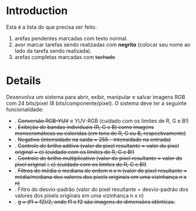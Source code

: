 # Introduction #

Esta é a lista do que precisa ser feito.

  1. arefas pendentes marcadas com texto normal.
  1. avor marcar tarefas sendo realizadas com **negrito** (colocar seu nome ao lado da tarefa sendo realizada).
  1. arefas completas marcadas com ~~tachado~~



# Details #

Desenvolva um sistema para abrir, exibir, manipular e salvar imagens RGB com 24
bits/pixel (8 bits/componente/pixel). O sistema deve ter a seguinte funcionalidade:
  * . ~~Conversão RGB-YUV~~ e YUV-RGB (cuidado com os limites de R, G e B!)
  * . ~~Exibição de bandas individuais (R, G e B) como imagens monocromáticas ou coloridas (em tons de R, G ou B, respectivamente)~~
  * . ~~Negativo (intensidade na saída = 255 – intensidade na entrada)~~
  * . ~~Controle de brilho aditivo (valor do pixel resultante = valor do pixel original + c) (cuidado com os limites de R, G e B!)~~
  * . ~~Controle de brilho multiplicativo (valor do pixel resultante = valor do pixel original `*` c) (cuidado com os limites de R, G e B!)~~
  * . ~~Filtros de média e mediana de ordem n x n (valor do pixel resultante = média/mediana dos valores dos pixels originais em uma vizinhança n x n)~~
  * . Filtro do desvio-padrão (valor do pixel resultante = desvio-padrão dos valores dos pixels originais em uma vizinhança n x n)
  * . ~~g = (f1 + f2)/2, onde f1 e f2 são imagens de dimensões idênticas.~~
